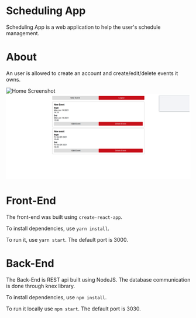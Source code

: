 # Scheduling App

Scheduling App is a web application to help the user's schedule management.

# About
An user is allowed to create an account and create/edit/delete events it owns.

![Home Screenshot](screenshots/home.png')
![Events Screenshot](screenshots/events.png)

# Front-End
The front-end was built using ```create-react-app```. 

To install dependencies, use ```yarn install```.

 To run it, use ```yarn start```. The default port is 3000.

# Back-End
The Back-End is REST api built using NodeJS. The database communication is done through knex library. 

To install dependencies, use ```npm install```.

To run it locally use ```npm start```. The default port is 3030.
